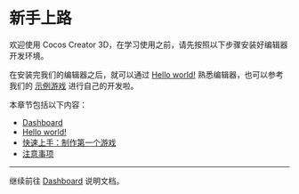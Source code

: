# 新手上路

欢迎使用 Cocos Creator 3D，在学习使用之前，请先按照以下步骤安装好编辑器开发环境。

在安装完我们的编辑器之后，就可以通过 [Hello world!](helloworld/index.md) 熟悉编辑器，也可以参考我们的 [示例游戏](getting-started/first-game/index.md) 进行自己的开发啦。

本章节包括以下内容：

- [Dashboard](dashboard/index.md)
- [Hello world!](helloworld/index.md)
- [快速上手：制作第一个游戏](getting-started/first-game/index.md)
- [注意事项](getting-started/attention/index.md)

---

继续前往 [Dashboard](dashboard/index.md) 说明文档。